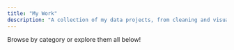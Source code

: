 ```yaml
---
title: "My Work"
description: "A collection of my data projects, from cleaning and visualization to full capstone case studies."
---
```


Browse by category or explore them all below!